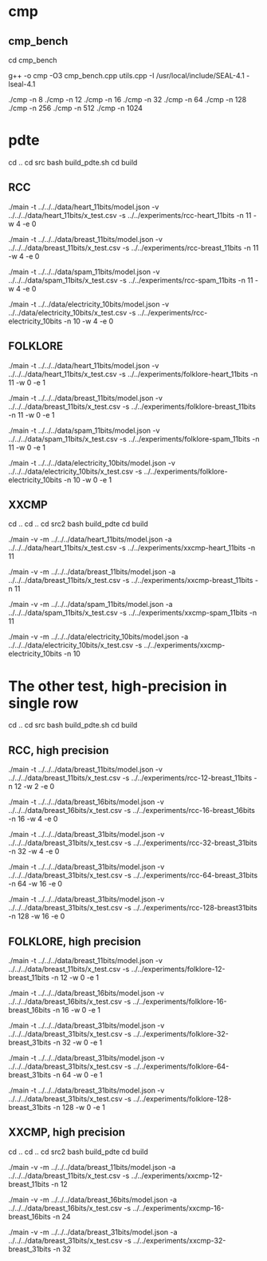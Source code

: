 
# cmp

## cmp_bench

cd cmp_bench

g++ -o cmp -O3 cmp_bench.cpp utils.cpp -I /usr/local/include/SEAL-4.1 -lseal-4.1

./cmp -n 8
./cmp -n 12
./cmp -n 16
./cmp -n 32
./cmp -n 64
./cmp -n 128
./cmp -n 256
./cmp -n 512
./cmp -n 1024

# pdte

cd .. 
cd src
bash build_pdte.sh
cd build

## RCC

./main  -t ../../../data/heart_11bits/model.json -v ../../../data/heart_11bits/x_test.csv -s ../../experiments/rcc-heart_11bits -n 11 -w 4 -e 0

./main  -t ../../../data/breast_11bits/model.json -v ../../../data/breast_11bits/x_test.csv -s ../../experiments/rcc-breast_11bits -n 11 -w 4 -e 0

./main  -t ../../../data/spam_11bits/model.json -v ../../../data/spam_11bits/x_test.csv -s ../../experiments/rcc-spam_11bits -n 11 -w 4 -e 0

./main  -t ../../data/electricity_10bits/model.json -v ../../data/electricity_10bits/x_test.csv -s ../../experiments/rcc-electricity_10bits -n 10 -w 4 -e 0

## FOLKLORE

./main  -t ../../../data/heart_11bits/model.json -v ../../../data/heart_11bits/x_test.csv -s ../../experiments/folklore-heart_11bits -n 11 -w 0 -e 1

./main  -t ../../../data/breast_11bits/model.json -v ../../../data/breast_11bits/x_test.csv -s ../../experiments/folklore-breast_11bits -n 11 -w 0 -e 1

./main  -t ../../../data/spam_11bits/model.json -v ../../../data/spam_11bits/x_test.csv -s ../../experiments/folklore-spam_11bits -n 11 -w 0 -e 1

./main  -t ../../../data/electricity_10bits/model.json -v ../../../data/electricity_10bits/x_test.csv -s ../../experiments/folklore-electricity_10bits -n 10 -w 0 -e 1

## XXCMP

cd ..
cd ..
cd src2
bash build_pdte
cd build

./main -v -m ../../../data/heart_11bits/model.json -a ../../../data/heart_11bits/x_test.csv -s ../../experiments/xxcmp-heart_11bits -n 11

./main -v -m ../../../data/breast_11bits/model.json -a ../../../data/breast_11bits/x_test.csv -s ../../experiments/xxcmp-breast_11bits -n 11

./main -v -m ../../../data/spam_11bits/model.json -a ../../../data/spam_11bits/x_test.csv -s ../../experiments/xxcmp-spam_11bits -n 11

./main -v -m ../../../data/electricity_10bits/model.json -a ../../../data/electricity_10bits/x_test.csv -s ../../experiments/xxcmp-electricity_10bits -n 10

# The other test, high-precision in single row

cd .. 
cd src
bash build_pdte.sh
cd build

## RCC, high precision 

./main  -t ../../../data/breast_11bits/model.json -v ../../../data/breast_11bits/x_test.csv -s ../../experiments/rcc-12-breast_11bits -n 12 -w 2 -e 0

./main  -t ../../../data/breast_16bits/model.json -v ../../../data/breast_16bits/x_test.csv -s ../../experiments/rcc-16-breast_16bits -n 16 -w 4 -e 0

./main  -t ../../../data/breast_31bits/model.json -v ../../../data/breast_31bits/x_test.csv -s ../../experiments/rcc-32-breast_31bits -n 32 -w 4 -e 0

./main  -t ../../../data/breast_31bits/model.json -v ../../../data/breast_31bits/x_test.csv -s ../../experiments/rcc-64-breast_31bits -n 64 -w 16 -e 0

./main  -t ../../../data/breast_31bits/model.json -v ../../../data/breast_31bits/x_test.csv -s ../../experiments/rcc-128-breast31bits -n 128 -w 16 -e 0

## FOLKLORE, high precision 

./main  -t ../../../data/breast_11bits/model.json -v ../../../data/breast_11bits/x_test.csv -s ../../experiments/folklore-12-breast_11bits -n 12 -w 0 -e 1

./main  -t ../../../data/breast_16bits/model.json -v ../../../data/breast_16bits/x_test.csv -s ../../experiments/folklore-16-breast_16bits -n 16 -w 0 -e 1

./main  -t ../../../data/breast_31bits/model.json -v ../../../data/breast_31bits/x_test.csv -s ../../experiments/folklore-32-breast_31bits -n 32 -w 0 -e 1

./main  -t ../../../data/breast_31bits/model.json -v ../../../data/breast_31bits/x_test.csv -s ../../experiments/folklore-64-breast_31bits -n 64 -w 0 -e 1

./main  -t ../../../data/breast_31bits/model.json -v ../../../data/breast_31bits/x_test.csv -s ../../experiments/folklore-128-breast_31bits -n 128 -w 0 -e 1

## XXCMP, high precision 

cd ..
cd ..
cd src2
bash build_pdte
cd build

./main -v -m ../../../data/breast_11bits/model.json -a ../../../data/breast_11bits/x_test.csv -s ../../experiments/xxcmp-12-breast_11bits -n 12

./main -v -m ../../../data/breast_16bits/model.json -a ../../../data/breast_16bits/x_test.csv -s ../../experiments/xxcmp-16-breast_16bits -n 24

./main -v -m ../../../data/breast_31bits/model.json -a ../../../data/breast_31bits/x_test.csv -s ../../experiments/xxcmp-32-breast_31bits -n 32










